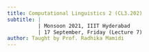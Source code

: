 ```yaml
---
title: Computational Linguistics 2 (CL3.202)
subtitle: |
          | Monsoon 2021, IIIT Hyderabad
          | 17 September, Friday (Lecture 7)
author: Taught by Prof. Radhika Mamidi
---
```


